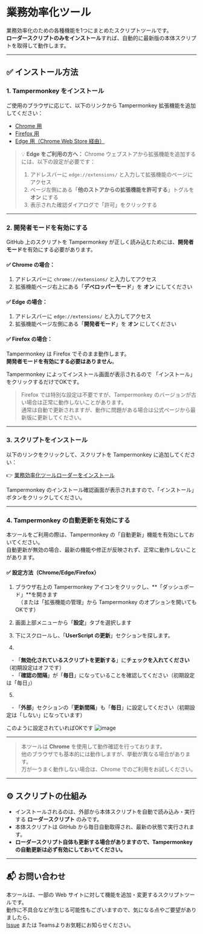 # 業務効率化ツール

業務効率化のための各種機能を1つにまとめたスクリプトツールです。  
**ローダースクリプトのみをインストール**すれば、自動的に最新版の本体スクリプトを取得して動作します。

---

## ✅ インストール方法

### 1. Tampermonkey をインストール

ご使用のブラウザに応じて、以下のリンクから Tampermonkey 拡張機能を追加してください：

- [Chrome 用](https://chrome.google.com/webstore/detail/dhdgffkkebhmkfjojejmpbldmpobfkfo)
- [Firefox 用](https://addons.mozilla.org/ja/firefox/addon/tampermonkey/)
- [Edge 用（Chrome Web Store 経由）](https://chrome.google.com/webstore/detail/dhdgffkkebhmkfjojejmpbldmpobfkfo)

> 💡 **Edge をご利用の方へ：**
> Chrome ウェブストアから拡張機能を追加するには、以下の設定が必要です：
>
> 1. アドレスバーに `edge://extensions/` と入力して拡張機能のページにアクセス
> 2. ページ左側にある「**他のストアからの拡張機能を許可する**」トグルを **オン** にする
> 3. 表示された確認ダイアログで「許可」をクリックする

---

### 2. 開発者モードを有効にする

GitHub 上のスクリプトを Tampermonkey が正しく読み込むためには、**開発者モード**を有効にする必要があります。

#### ✅ Chrome の場合：

1. アドレスバーに `chrome://extensions/` と入力してアクセス
2. 拡張機能ページ右上にある「**デベロッパーモード**」を **オン** にしてください

#### ✅ Edge の場合：

1. アドレスバーに `edge://extensions/` と入力してアクセス
2. 拡張機能ページ左側にある「**開発者モード**」を **オン** にしてください

#### ✅ Firefox の場合：

Tampermonkey は Firefox でそのまま動作します。  
**開発者モードを有効にする必要はありません**。

Tampermonkey によってインストール画面が表示されるので
「インストール」をクリックするだけでOKです。

> Firefox では特別な設定は不要ですが、Tampermonkey のバージョンが古い場合は正常に動作しないことがあります。  
> 通常は自動で更新されますが、動作に問題がある場合は公式ページから最新版に更新してください。

---

### 3. スクリプトをインストール

以下のリンクをクリックして、スクリプトを Tampermonkey に追加してください：

👉 [業務効率化ツールローダーをインストール](https://raw.githubusercontent.com/NEL227/work-toolkit/main/script/業務効率化ツールローダー.user.js)

Tampermonkey のインストール確認画面が表示されますので、「インストール」ボタンをクリックしてください。

---

### 4. Tampermonkey の自動更新を有効にする

本ツールをご利用の際は、Tampermonkey の「自動更新」機能を有効にしておいてください。  
自動更新が無効の場合、最新の機能や修正が反映されず、正常に動作しないことがあります。

#### ✅ 設定方法（Chrome/Edge/Firefox）

1. ブラウザ右上の Tampermonkey アイコンをクリックし、**「ダッシュボード」**を開きます  
　（または「拡張機能の管理」から Tampermonkey のオプションを開いてもOKです）

2. 画面上部メニューから「**設定**」タブを選択します

3. 下にスクロールし、「**UserScript の更新**」セクションを探します。

4.  
　- 「**無効化されているスクリプトを更新する**」に**チェックを入れてください**（初期設定はオフです）  
　- 「**確認の間隔**」が「**毎日**」になっていることを確認してください（初期設定は「毎日」）

5.  
　- 「**外部**」セクションの「**更新間隔**」も「**毎日**」に設定してください（初期設定は「しない」になっています）

このように設定されていればOKです
![image](https://github.com/user-attachments/assets/33cd80ab-d311-4a77-ae87-a0f5c01d7d90)

---

> 本ツールは **Chrome** を使用して動作確認を行っております。  
> 他のブラウザでも基本的には動作しますが、挙動が異なる場合があります。  
> 万が一うまく動作しない場合は、Chrome でのご利用をお試しください。

---

## ⚙️ スクリプトの仕組み

- インストールされるのは、外部から本体スクリプトを自動で読み込み・実行する **ローダースクリプト** のみです。
- 本体スクリプトは GitHub から毎日自動取得され、最新の状態で実行されます。
- **ローダースクリプト自体も更新する場合がありますので、Tampermonkey の自動更新は必ず有効にしておいてください。**

---

## 📬 お問い合わせ

本ツールは、一部の Web サイトに対して機能を追加・変更するスクリプトツールです。  
動作に不具合などが生じる可能性もございますので、気になる点やご要望がありましたら、  
[Issue](https://github.com/NEL227/work-toolkit/issues) または Teamsよりお気軽にお知らせください。
